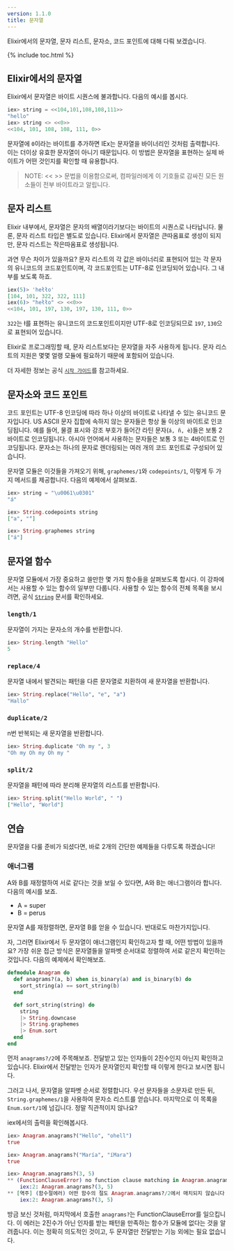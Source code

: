 ```yaml
---
version: 1.1.0
title: 문자열
---
```


Elixir에서의 문자열, 문자 리스트, 문자소, 코드 포인트에 대해 다뤄 보겠습니다.

{% include toc.html %}

## Elixir에서의 문자열

Elixir에서 문자열은 바이트 시퀀스에 불과합니다. 다음의 예시를 봅시다.

```elixir
iex> string = <<104,101,108,108,111>>
"hello"
iex> string <> <<0>>
<<104, 101, 108, 108, 111, 0>>
```

문자열에 `0`이라는 바이트를 추가하면 IEx는 문자열을 바이너리인 것처럼 출력합니다. 이는 더이상 유효한 문자열이 아니기 때문입니다. 이 방법은 문자열을 표현하는 실제 바이트가 어떤 것인지를 확인할 때 유용합니다.

>NOTE: << >> 문법을 이용함으로써, 컴파일러에게 이 기호들로 감싸진 모든 원소들이 전부 바이트라고 알립니다.

## 문자 리스트

Elixir 내부에서, 문자열은 문자의 배열이라기보다는 바이트의 시퀀스로 나타납니다. 물론, 문자 리스트 타입은 별도로 있습니다. Elixir에서 문자열은 큰따옴표로 생성이 되지만, 문자 리스트는 작은따옴표로 생성됩니다.

과연 무슨 차이가 있을까요? 문자 리스트의 각 값은 바이너리로 표현되어 있는 각 문자의 유니코드의 코드포인트이며, 각 코드포인트는 UTF-8로 인코딩되어 있습니다. 그 내부를 보도록 하죠.

```elixir
iex(5)> 'hełło'
[104, 101, 322, 322, 111]
iex(6)> "hełło" <> <<0>>
<<104, 101, 197, 130, 197, 130, 111, 0>>
```

`322`는 ł를 표현하는 유니코드의 코드포인트이지만 UTF-8로 인코딩되므로 `197`, `130`으로 표현되어 있습니다.

Elixir로 프로그래밍할 때, 문자 리스트보다는 문자열을 자주 사용하게 됩니다. 문자 리스트의 지원은 몇몇 얼랭 모듈에 필요하기 때문에 포함되어 있습니다.

더 자세한 정보는 공식 [`시작 가이드`](http://elixir-lang.org/getting-started/binaries-strings-and-char-lists.html)를 참고하세요.

## 문자소와 코드 포인트

코드 포인트는 UTF-8 인코딩에 따라 하나 이상의 바이트로 나타낼 수 있는 유니코드 문자입니다. US ASCII 문자 집합에 속하지 않는 문자들은 항상 둘 이상의 바이트로 인코딩됩니다. 예를 들어, 물결 표시와 강조 부호가 들어간 라틴 문자(`á, ñ, è`)들은 보통 2바이트로 인코딩됩니다. 아시아 언어에서 사용하는 문자들은 보통 3 또는 4바이트로 인코딩됩니다. 문자소는 하나의 문자로 렌더링되는 여러 개의 코드 포인트로 구성되어 있습니다.

문자열 모듈은 이것들을 가져오기 위해, `graphemes/1`와 `codepoints/1`, 이렇게 두 가지 메서드를 제공합니다. 다음의 예제에서 살펴보죠.

```elixir
iex> string = "\u0061\u0301"
"á"

iex> String.codepoints string
["a", "́"]

iex> String.graphemes string
["á"]
```

## 문자열 함수

문자열 모듈에서 가장 중요하고 쓸만한 몇 가지 함수들을 살펴보도록 합시다. 이 강좌에서는 사용할 수 있는 함수의 일부만 다룹니다. 사용할 수 있는 함수의 전체 목록을 보시려면, 공식 [`String`](https://hexdocs.pm/elixir/String.html) 문서를 확인하세요.

### `length/1`

문자열이 가지는 문자소의 개수를 반환합니다.

```elixir
iex> String.length "Hello"
5
```

### `replace/4`

문자열 내에서 발견되는 패턴을 다른 문자열로 치환하여 새 문자열을 반환합니다.

```elixir
iex> String.replace("Hello", "e", "a")
"Hallo"
```

### `duplicate/2`

n번 반복되는 새 문자열을 반환합니다.

```elixir
iex> String.duplicate "Oh my ", 3
"Oh my Oh my Oh my "
```

### `split/2`

문자열을 패턴에 따라 분리해 문자열의 리스트를 반환합니다.

```elixir
iex> String.split("Hello World", " ")
["Hello", "World"]
```

## 연습

문자열을 다룰 준비가 되셨다면, 바로 2개의 간단한 예제들을 다루도록 하겠습니다!

### 애너그램

A와 B를 재정렬하여 서로 같다는 것을 보일 수 있다면, A와 B는 애너그램이라 합니다. 다음의 예시를 보죠.

+ A = super
+ B = perus

문자열 A를 재정렬하면, 문자열 B를 얻을 수 있습니다. 반대로도 마찬가지입니다.

자, 그러면 Elixir에서 두 문자열이 애너그램인지 확인하고자 할 때, 어떤 방법이 있을까요? 가장 쉬운 접근 방식은 문자열들을 알파벳 순서대로 정렬하여 서로 같은지 확인하는 것입니다. 다음의 예제에서 확인해보죠.

```elixir
defmodule Anagram do
  def anagrams?(a, b) when is_binary(a) and is_binary(b) do
    sort_string(a) == sort_string(b)
  end

  def sort_string(string) do
    string
    |> String.downcase
    |> String.graphemes
    |> Enum.sort
  end
end
```

먼저 `anagrams?/2`에 주목해보죠. 전달받고 있는 인자들이 2진수인지 아닌지 확인하고 있습니다. Elixir에서 전달받는 인자가 문자열인지 확인할 때 이렇게 한다고 보시면 됩니다.

그러고 나서, 문자열을 알파벳 순서로 정렬합니다. 우선 문자들을 소문자로 만든 뒤, `String.graphemes/1`을 사용하여 문자소 리스트를 얻습니다. 마지막으로 이 목록을 `Enum.sort/1`에 넘깁니다. 정말 직관적이지 않나요?

iex에서의 출력을 확인해봅시다.

```elixir
iex> Anagram.anagrams?("Hello", "ohell")
true

iex> Anagram.anagrams?("María", "íMara")
true

iex> Anagram.anagrams?(3, 5)
** (FunctionClauseError) no function clause matching in Anagram.anagrams?/2
    iex:2: Anagram.anagrams?(3, 5)
** [역주] (함수절에러) 어떤 함수의 절도 Anagram.anagrams?/2에서 매치되지 않습니다
	iex:2: Anagram.anagrams?(3, 5)
```

방금 보신 것처럼, 마지막에서 호출한 `anagrams?`는 FunctionClauseError를 일으킵니다. 이 에러는 2진수가 아닌 인자를 받는 패턴을 만족하는 함수가 모듈에 없다는 것을 알려줍니다. 이는 정확히 의도적인 것이고, 두 문자열만 전달받는 기능 외에는 필요 없습니다.
